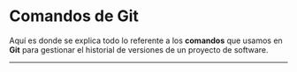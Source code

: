 # Comandos de Git
Aquí es donde se explica todo lo referente a los **comandos** que usamos en **Git** para gestionar el historial de versiones de un proyecto de software.  

---
